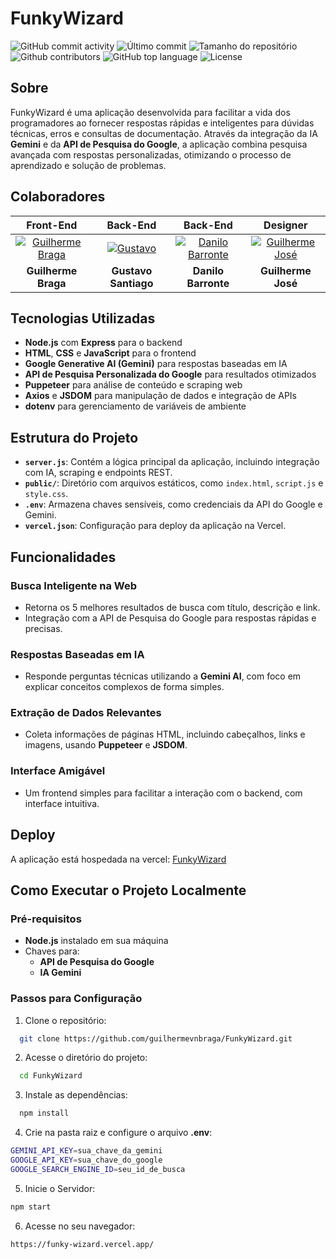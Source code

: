# FunkyWizard

<div>
    <img alt="GitHub commit activity" src="https://img.shields.io/github/commit-activity/t/guilhermevnbraga/FunkyWizard">
    <img alt="Último commit" src="https://img.shields.io/github/last-commit/guilhermevnbraga/FunkyWizard">
    <img alt="Tamanho do repositório" src="https://img.shields.io/github/repo-size/guilhermevnbraga/FunkyWizard">
    <img alt="Github contributors" src="https://img.shields.io/github/contributors/guilhermevnbraga/FunkyWizard">
    <img alt="GitHub top language" src="https://img.shields.io/github/languages/top/guilhermevnbraga/FunkyWizard">
    <img alt="License" src="https://img.shields.io/github/license/guilhermevnbraga/FunkyWizard">
</div>

## Sobre

FunkyWizard é uma aplicação desenvolvida para facilitar a vida dos programadores ao fornecer respostas rápidas e inteligentes para dúvidas técnicas, erros e consultas de documentação. Através da integração da IA **Gemini** e da **API de Pesquisa do Google**, a aplicação combina pesquisa avançada com respostas personalizadas, otimizando o processo de aprendizado e solução de problemas.

## Colaboradores

| Front-End | Back-End | Back-End | Designer |
|:---------:|:--------:|:--------:|:--------:|
| [![Guilherme Braga](https://avatars.githubusercontent.com/u/89932943?v=4)](https://github.com/guilhermevnbraga) | [![Gustavo](https://avatars.githubusercontent.com/u/110403830?v=4)](https://github.com/Gust4voSSM) | [![Danilo Barronte](https://avatars.githubusercontent.com/u/175836607?v=4)](https://github.com/danilobarrote) | [![Guilherme José](https://avatars.githubusercontent.com/u/175838250?v=4)](https://github.com/Guilhermejose749) |
|    **Guilherme Braga**    |    **Gustavo Santiago**    |    **Danilo Barronte**    |    **Guilherme José**    |

## Tecnologias Utilizadas

-   **Node.js** com **Express** para o backend
-   **HTML**, **CSS** e **JavaScript** para o frontend
-   **Google Generative AI (Gemini)** para respostas baseadas em IA
-   **API de Pesquisa Personalizada do Google** para resultados otimizados
-   **Puppeteer** para análise de conteúdo e scraping web
-   **Axios** e **JSDOM** para manipulação de dados e integração de APIs
-   **dotenv** para gerenciamento de variáveis de ambiente

## Estrutura do Projeto

-   **`server.js`**: Contém a lógica principal da aplicação, incluindo integração com IA, scraping e endpoints REST.
-   **`public/`**: Diretório com arquivos estáticos, como `index.html`, `script.js` e `style.css`.
-   **`.env`**: Armazena chaves sensíveis, como credenciais da API do Google e Gemini.
-   **`vercel.json`**: Configuração para deploy da aplicação na Vercel.

## Funcionalidades

### Busca Inteligente na Web

-   Retorna os 5 melhores resultados de busca com título, descrição e link.
-   Integração com a API de Pesquisa do Google para respostas rápidas e precisas.

### Respostas Baseadas em IA

-   Responde perguntas técnicas utilizando a **Gemini AI**, com foco em explicar conceitos complexos de forma simples.

### Extração de Dados Relevantes

-   Coleta informações de páginas HTML, incluindo cabeçalhos, links e imagens, usando **Puppeteer** e **JSDOM**.

### Interface Amigável

-   Um frontend simples para facilitar a interação com o backend, com interface intuitiva.

## Deploy

A aplicação está hospedada na vercel: [FunkyWizard](https://funky-wizard.vercel.app//)

## Como Executar o Projeto Localmente

### Pré-requisitos

-   **Node.js** instalado em sua máquina
-   Chaves para:
    -   **API de Pesquisa do Google**
    -   **IA Gemini**

### Passos para Configuração

1. Clone o repositório:

```bash
  git clone https://github.com/guilhermevnbraga/FunkyWizard.git
```

2. Acesse o diretório do projeto:

```bash
  cd FunkyWizard
```

3. Instale as dependências:

```bash
  npm install
```

4. Crie na pasta raiz e configure o arquivo **.env**:

```bash
GEMINI_API_KEY=sua_chave_da_gemini
GOOGLE_API_KEY=sua_chave_do_google
GOOGLE_SEARCH_ENGINE_ID=seu_id_de_busca
```

5. Inicie o Servidor:

```bash
npm start
```

6.  Acesse no seu navegador:

```bash
https://funky-wizard.vercel.app/
```
